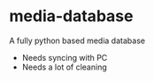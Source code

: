 # media-database
A fully python based media database

- Needs syncing with PC
- Needs a lot of cleaning

